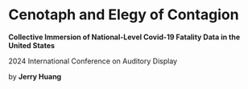 # Cenotaph and Elegy of Contagion

**Collective Immersion of National-Level Covid-19 Fatality Data in the United States**

2024 International Conference on Auditory Display

by **Jerry Huang**